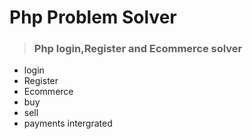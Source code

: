# Php Problem Solver
> ### Php login,Register and Ecommerce solver 

- login
- Register
- Ecommerce
- buy
- sell
- payments intergrated
